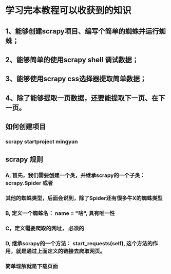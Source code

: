 # 学习完本教程可以收获到的知识

## 1、能够创建scrapy项目、编写个简单的蜘蛛并运行蜘蛛；
## 2、能够简单的使用scrapy shell 调试数据；
## 3、能够使用scrapy css选择器提取简单数据；
## 4、除了能够提取一页数据，还要能提取下一页、在下一页。


## 如何创建项目

### scrapy startproject mingyan

## scrapy 规则

### A, 首先，我们需要创建一个类，并继承scrapy的一个子类：scrapy.Spider 或者
### 其他的蜘蛛类型，后面会说到，除了Spider还有很多牛X的蜘蛛类型

### B, 定义一个蜘蛛名： name = "啥", 具有唯一性

### C，定义需要爬取的网址， 必须的

### D, 继承scrapy的一个方法： start_requests(self), 这个方法的作用，就是通过上面定义的链接去爬取网页。
### 简单理解就是下载页面


